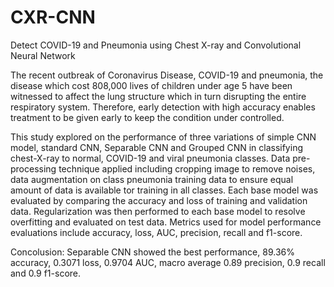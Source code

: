 # CXR-CNN
Detect COVID-19 and Pneumonia using Chest X-ray and Convolutional Neural Network

The recent outbreak of Coronavirus Disease, COVID-19 and pneumonia, the disease which cost 808,000 lives of children under age 5 have been witnessed to affect the lung structure which in turn disrupting the entire respiratory system. Therefore, early detection with high accuracy enables treatment to be given early to keep the condition under controlled.

This study explored on the performance of three variations of simple CNN model, standard CNN, Separable CNN and Grouped CNN in classifying chest-X-ray to normal, COVID-19 and viral pneumonia classes. Data pre-processing technique applied including cropping image to remove noises, data augmentation on class pneumonia training data to ensure equal amount of data is available tor training in all classes. Each base model was evaluated by comparing the accuracy and loss of training and validation data. Regularization was then performed to each base model to resolve overfitting and evaluated on test data. Metrics used for model performance evaluations include accuracy, loss, AUC, precision, recall and f1-score.

Concolusion:
Separable CNN showed the best performance, 89.36% accuracy, 0.3071 loss, 0.9704 AUC, macro average 0.89 precision, 0.9 recall and 0.9 f1-score.
